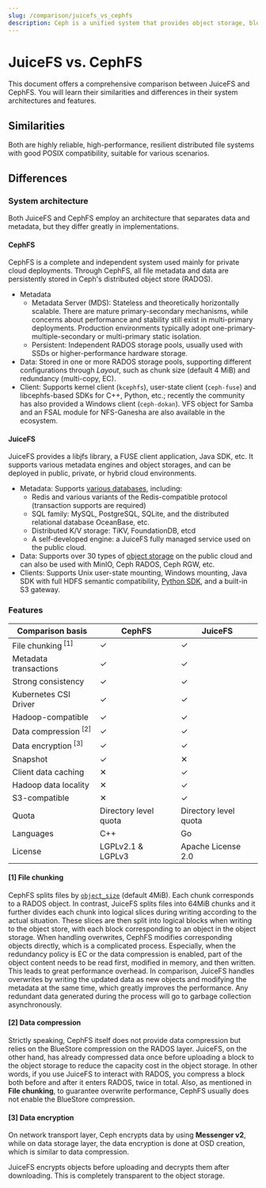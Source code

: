 ```yaml
---
slug: /comparison/juicefs_vs_cephfs
description: Ceph is a unified system that provides object storage, block storage and file storage. This article compares the similarities and differences between JuiceFS and Ceph.
---
```


# JuiceFS vs. CephFS

This document offers a comprehensive comparison between JuiceFS and CephFS. You will learn their similarities and differences in their system architectures and features.

## Similarities

Both are highly reliable, high-performance, resilient distributed file systems with good POSIX compatibility, suitable for various scenarios.

## Differences

### System architecture

Both JuiceFS and CephFS employ an architecture that separates data and metadata, but they differ greatly in implementations.

#### CephFS

CephFS is a complete and independent system used mainly for private cloud deployments. Through CephFS, all file metadata and data are persistently stored in Ceph's distributed object store (RADOS).

- Metadata
  - Metadata Server (MDS): Stateless and theoretically horizontally scalable. There are mature primary-secondary mechanisms, while concerns about performance and stability still exist in multi-primary deployments. Production environments typically adopt one-primary-multiple-secondary or multi-primary static isolation.
  - Persistent: Independent RADOS storage pools, usually used with SSDs or higher-performance hardware storage.
- Data: Stored in one or more RADOS storage pools, supporting different configurations through _Layout_, such as chunk size (default 4 MiB) and redundancy (multi-copy, EC).
- Client: Supports kernel client (`kcephfs`), user-state client (`ceph-fuse`) and libcephfs-based SDKs for C++, Python, etc.; recently the community has also provided a Windows client (`ceph-dokan`). VFS object for Samba and an FSAL module for NFS-Ganesha are also available in the ecosystem.

#### JuiceFS

JuiceFS provides a libjfs library, a FUSE client application, Java SDK, etc. It supports various metadata engines and object storages, and can be deployed in public, private, or hybrid cloud environments.

- Metadata: Supports [various databases](../../reference/how_to_set_up_metadata_engine.md), including:
  - Redis and various variants of the Redis-compatible protocol (transaction supports are required)
  - SQL family: MySQL, PostgreSQL, SQLite, and the distributed relational database OceanBase, etc.
  - Distributed K/V storage: TiKV, FoundationDB, etcd
  - A self-developed engine: a JuiceFS fully managed service used on the public cloud.
- Data: Supports over 30 types of [object storage](../../reference/how_to_set_up_object_storage.md) on the public cloud and can also be used with MinIO, Ceph RADOS, Ceph RGW, etc.
- Clients: Supports Unix user-state mounting, Windows mounting, Java SDK with full HDFS semantic compatibility, [Python SDK](https://github.com/megvii-research/juicefs-python), and a built-in S3 gateway.

### Features

| Comparison basis                | CephFS                | JuiceFS               |
| ------------------------------- | --------------------- | --------------------- |
| File chunking<sup> [1]</sup>    | ✓                     | ✓                     |
| Metadata transactions           | ✓                     | ✓                     |
| Strong consistency              | ✓                     | ✓                     |
| Kubernetes CSI Driver           | ✓                     | ✓                     |
| Hadoop-compatible               | ✓                     | ✓                     |
| Data compression<sup> [2]</sup> | ✓                     | ✓                     |
| Data encryption<sup> [3]</sup>  | ✓                     | ✓                     |
| Snapshot                        | ✓                     | ✕                     |
| Client data caching             | ✕                     | ✓                     |
| Hadoop data locality            | ✕                     | ✓                     |
| S3-compatible                   | ✕                     | ✓                     |
| Quota                           | Directory level quota | Directory level quota |
| Languages                       | C++                   | Go                    |
| License                         | LGPLv2.1 & LGPLv3     | Apache License 2.0    |

#### [1] File chunking

CephFS splits files by [`object_size`](https://docs.ceph.com/en/latest/cephfs/file-layouts/#reading-layouts-with-getfattr) (default 4MiB). Each chunk corresponds to a RADOS object.  In contrast, JuiceFS splits files into 64MiB chunks and it further divides each chunk into logical slices during writing according to the actual situation. These slices are then split into logical blocks when writing to the object store, with each block corresponding to an object in the object storage. When handling overwrites, CephFS modifies corresponding objects directly, which is a complicated process. Especially, when the redundancy policy is EC or the data compression is enabled, part of the object content needs to be read first, modified in memory, and then written. This leads to great performance overhead. In comparison, JuiceFS handles overwrites by writing the updated data as new objects and modifying the metadata at the same time, which greatly improves the performance. Any redundant data generated during the process will go to garbage collection asynchronously.

#### [2] Data compression

Strictly speaking, CephFS itself does not provide data compression but relies on the BlueStore compression on the RADOS layer. JuiceFS, on the other hand, has already compressed data once before uploading a block to the object storage to reduce the capacity cost in the object storage. In other words, if you use JuiceFS to interact with RADOS, you compress a block both before and after it enters RADOS, twice in total. Also, as mentioned in **File chunking**, to guarantee overwrite performance, CephFS usually does not enable the BlueStore compression.

#### [3] Data encryption

On network transport layer, Ceph encrypts data by using **Messenger v2**, while on data storage layer, the data encryption is done at OSD creation, which is similar to data compression.

JuiceFS encrypts objects before uploading and decrypts them after downloading. This is completely transparent to the object storage.
